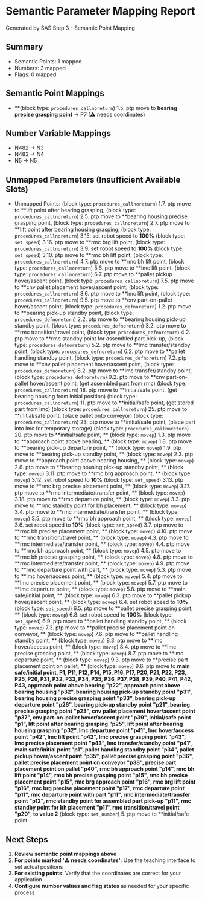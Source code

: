 # Semantic Parameter Mapping Report
Generated by SAS Step 3 - Semantic Point Mapping

## Summary
- Semantic Points: 1 mapped
- Numbers: 3 mapped
- Flags: 0 mapped

## Semantic Point Mappings

- **(block type: `procedures_callnoreturn`) 1.5. ptp move to **bearing precise grasping point** → P7 (⚠️ needs coordinates)

## Number Variable Mappings

- N482 → N3
- N483 → N4
- N5 → N5

## Unmapped Parameters (Insufficient Available Slots)

- Unmapped Points: (block type: `procedures_callnoreturn`) 1.7. ptp move to **lift point after bearing grasping, (block type: `procedures_callnoreturn`) 2.5. ptp move to **bearing housing precise grasping point, (block type: `procedures_callnoreturn`) 2.7. ptp move to **lift point after bearing housing grasping, (block type: `procedures_callnoreturn`) 3.15. set robot speed to **100%** (block type: `set_speed`) 3.16. ptp move to **rmc brg lift point, (block type: `procedures_callnoreturn`) 3.9. set robot speed to **100%** (block type: `set_speed`) 3.10. ptp move to **rmc bh lift point, (block type: `procedures_callnoreturn`) 4.7. ptp move to **rmc bh lift point, (block type: `procedures_callnoreturn`) 5.6. ptp move to **lmc lift point, (block type: `procedures_callnoreturn`) 6.7. ptp move to **pallet pickup hover/ascent point, (block type: `procedures_callnoreturn`) 7.5. ptp move to **cnv pallet placement hover/ascent point, (block type: `procedures_callnoreturn`) 8.6. ptp move to **lmc lift point, (block type: `procedures_callnoreturn`) 9.5. ptp move to **cnv part-on-pallet hover/ascent point, (block type: `procedures_defnoreturn`) 1.2. ptp move to **bearing pick-up standby point, (block type: `procedures_defnoreturn`) 2.2. ptp move to **bearing housing pick-up standby point, (block type: `procedures_defnoreturn`) 3.2. ptp move to **rmc transition/travel point, (block type: `procedures_defnoreturn`) 4.2. ptp move to **rmc standby point for assembled part pick-up, (block type: `procedures_defnoreturn`) 5.2. ptp move to **lmc transfer/standby point, (block type: `procedures_defnoreturn`) 6.2. ptp move to **pallet handling standby point, (block type: `procedures_defnoreturn`) 7.2. ptp move to **cnv pallet placement hover/ascent point, (block type: `procedures_defnoreturn`) 8.2. ptp move to **lmc transfer/standby point, (block type: `procedures_defnoreturn`) 9.2. ptp move to **cnv part-on-pallet hover/ascent point, (get assembled part from rmc) (block type: `procedures_callnoreturn`) 18. ptp move to **initial/safe point, (get bearing housing from initial position) (block type: `procedures_callnoreturn`) 11. ptp move to **initial/safe point, (get stored part from lmc) (block type: `procedures_callnoreturn`) 25. ptp move to **initial/safe point, (place pallet onto conveyor) (block type: `procedures_callnoreturn`) 23. ptp move to **initial/safe point, (place part into lmc for temporary storage) (block type: `procedures_callnoreturn`) 20. ptp move to **initial/safe point, ** (block type: `movep`) 1.3. ptp move to **approach point above bearing, ** (block type: `movep`) 1.8. ptp move to **bearing pick-up departure point, ** (block type: `movep`) 1.9. ptp move to **bearing pick-up standby point, ** (block type: `movep`) 2.3. ptp move to **approach point above bearing housing, ** (block type: `movep`) 2.8. ptp move to **bearing housing pick-up standby point, ** (block type: `movep`) 3.11. ptp move to **rmc brg approach point, ** (block type: `movep`) 3.12. set robot speed to **10%** (block type: `set_speed`) 3.13. ptp move to **rmc brg precise placement point, ** (block type: `movep`) 3.17. ptp move to **rmc intermediate/transfer point, ** (block type: `movep`) 3.18. ptp move to **rmc departure point, ** (block type: `movep`) 3.3. ptp move to **rmc standby point for bh placement, ** (block type: `movep`) 3.4. ptp move to **rmc intermediate/transfer point, ** (block type: `movep`) 3.5. ptp move to **rmc bh approach point, ** (block type: `movep`) 3.6. set robot speed to **10%** (block type: `set_speed`) 3.7. ptp move to **rmc bh precise placement point, ** (block type: `movep`) 4.10. ptp move to **rmc transition/travel point, ** (block type: `movep`) 4.3. ptp move to **rmc intermediate/transfer point, ** (block type: `movep`) 4.4. ptp move to **rmc bh approach point, ** (block type: `movep`) 4.5. ptp move to **rmc bh precise grasping point, ** (block type: `movep`) 4.8. ptp move to **rmc intermediate/transfer point, ** (block type: `movep`) 4.9. ptp move to **rmc departure point with part, ** (block type: `movep`) 5.3. ptp move to **lmc hover/access point, ** (block type: `movep`) 5.4. ptp move to **lmc precise placement point, ** (block type: `movep`) 5.7. ptp move to **lmc departure point, ** (block type: `movep`) 5.8. ptp move to **main safe/initial point, ** (block type: `movep`) 6.3. ptp move to **pallet pickup hover/ascent point, ** (block type: `movep`) 6.4. set robot speed to **10%** (block type: `set_speed`) 6.5. ptp move to **pallet precise grasping point, ** (block type: `movep`) 6.8. set robot speed to **100%** (block type: `set_speed`) 6.9. ptp move to **pallet handling standby point, ** (block type: `movep`) 7.3. ptp move to **pallet precise placement point on conveyor, ** (block type: `movep`) 7.6. ptp move to **pallet handling standby point, ** (block type: `movep`) 8.3. ptp move to **lmc hover/access point, ** (block type: `movep`) 8.4. ptp move to **lmc precise grasping point, ** (block type: `movep`) 8.7. ptp move to **lmc departure point, ** (block type: `movep`) 9.3. ptp move to **precise part placement point on pallet, ** (block type: `movep`) 9.6. ptp move to **main safe/initial point, P1, P11, P12, P14, P15, P16, P17, P20, P21, P22, P23, P25, P26, P31, P32, P33, P34, P35, P36, P37, P38, P39, P40, P41, P42, P43, approach point above bearing "p22", approach point above bearing housing "p32", bearing housing pick-up standby point "p31", bearing housing precise grasping point "p33", bearing pick-up departure point "p26", bearing pick-up standby point "p21", bearing precise grasping point "p23", cnv pallet placement hover/ascent point "p37", cnv part-on-pallet hover/ascent point "p39", initial/safe point "p1", lift point after bearing grasping "p25", lift point after bearing housing grasping "p32", lmc departure point "p41", lmc hover/access point "p42", lmc lift point "p42", lmc precise grasping point "p43", lmc precise placement point "p43", lmc transfer/standby point "p41", main safe/initial point "p1", pallet handling standby point "p34", pallet pickup hover/ascent point "p35", pallet precise grasping point "p36", pallet precise placement point on conveyor "p38", precise part placement point on pallet "p40", rmc bh approach point "p14", rmc bh lift point "p14", rmc bh precise grasping point "p15", rmc bh precise placement point "p15", rmc brg approach point "p16", rmc brg lift point "p16", rmc brg precise placement point "p17", rmc departure point "p11", rmc departure point with part "p11", rmc intermediate/transfer point "p12", rmc standby point for assembled part pick-up "p11", rmc standby point for bh placement "p11", rmc transition/travel point "p20", to value 2** (block type: `set_number`) 5. ptp move to **initial/safe point

## Next Steps
1. **Review semantic point mappings above**
2. **For points marked '⚠️ needs coordinates'**: Use the teaching interface to set actual positions
3. **For existing points**: Verify that the coordinates are correct for your application
4. **Configure number values and flag states** as needed for your specific process
